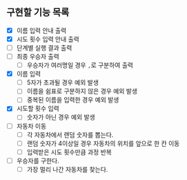 ## 구현할 기능 목록

- [x] 이름 입력 안내 출력
- [x] 시도 횟수 입력 안내 출력
- [ ] 단계별 실행 결과 출력
- [ ] 최종 우승자 출력
    - [ ] 우승자가 여러명일 경우 `,`로 구분하여 출력
- [x] 이름 입력
    - [ ] 5자가 초과될 경우 예외 발생
    - [ ] 이름을 쉼표로 구분하지 않은 경우 예외 발생
    - [ ] 중복된 이름을 입력한 경우 예외 발생
- [x] 시도할 횟수 입력
    - [ ] 숫자가 아닌 경우 예외 발생
- [ ] 자동차 이동
    - [ ] 각 자동차에서 랜덤 숫자를 뽑는다.
    - [ ] 랜덤 숫자가 4이상일 경우 자동차의 위치를 앞으로 한 칸 이동
    - [ ] 입력받은 시도 횟수만큼 과정 반복
- [ ] 우승자를 구한다.
    - [ ] 가장 멀리 나간 자동차를 찾는다.